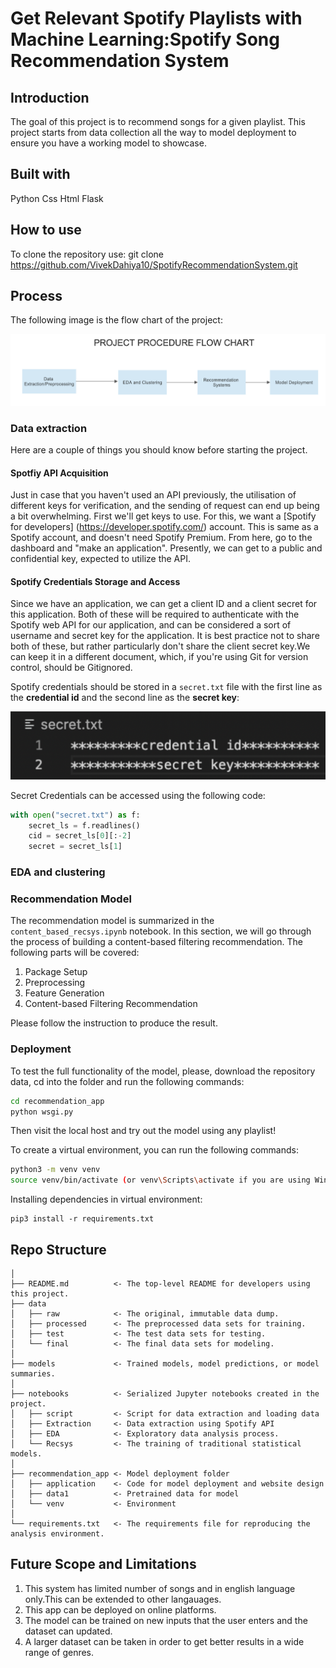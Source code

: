 # Get Relevant Spotify Playlists with Machine Learning:Spotify Song Recommendation System


## Introduction

The goal of this project is to recommend songs for a given playlist. This project starts from data collection all the way to model deployment to ensure you have a working model to showcase.

## Built with
Python
Css
Html
Flask

## How to use 
To clone the repository use:
git clone https://github.com/VivekDahiya10/SpotifyRecommendationSystem.git

## Process

The following image is the flow chart of the project:

![Flowchart](Flow_chart.png)
### Data extraction

Here are a couple of things you should know before starting the project.

#### Spotfiy API Acquisition
Just in case that you haven't used an API previously, the utilisation of different keys for verification, and the sending of request can end up being a bit overwhelming. First we'll get  keys to use. For this, we want a [Spotify for developers] (https://developer.spotify.com/) account. This is same as a Spotify account, and doesn't need Spotify Premium. From here, go to the dashboard and "make an application". Presently, we can get to a public and confidential key, expected to utilize the API.
#### Spotify Credentials Storage and Access

Since we have an application, we can get a client ID and a client secret for this application. Both of these will be required to authenticate with the Spotify web API for our application, and can be considered a sort of username and secret key for the application. It is best practice not to share both of these, but rather particularly don't share the client secret key.We can keep it in a different document, which, if you're using Git for version control, should  be Gitignored.

Spotify credentials should be stored in a `secret.txt` file with the first line as the **credential id** and the second line as the **secret key**:


![Secretkey](Secretcredentials.png)

Secret Credentials can be accessed using the following code:

```python
with open("secret.txt") as f:
    secret_ls = f.readlines()
    cid = secret_ls[0][:-2]
    secret = secret_ls[1]
```

### EDA and clustering

### Recommendation Model
The recommendation model is summarized in the `content_based_recsys.ipynb` notebook. In this section, we will go through the process of building a content-based filtering recommendation. The following parts will be covered:

1. Package Setup
2. Preprocessing
3. Feature Generation
4. Content-based Filtering Recommendation

Please follow the instruction to produce the result.

### Deployment

To test the full functionality of the model, please, download the repository data, cd into the folder and run the following commands:
```sh
cd recommendation_app
python wsgi.py
```
Then visit the local host and try out the model using any playlist!

To create a virtual environment, you can run the following commands:
```sh
python3 -m venv venv
source venv/bin/activate (or venv\Scripts\activate if you are using Windows)
```
Installing dependencies in virtual environment:
```
pip3 install -r requirements.txt
```

## Repo Structure
```
│
├── README.md          <- The top-level README for developers using this project.
├── data
│   ├── raw            <- The original, immutable data dump.
│   ├── processed      <- The preprocessed data sets for training.
│   ├── test           <- The test data sets for testing.
│   └── final          <- The final data sets for modeling.
│
├── models             <- Trained models, model predictions, or model summaries.
│
├── notebooks          <- Serialized Jupyter notebooks created in the project.
│   ├── script         <- Script for data extraction and loading data
│   ├── Extraction     <- Data extraction using Spotify API
│   ├── EDA            <- Exploratory data analysis process.
│   └── Recsys         <- The training of traditional statistical models.
│
├── recommendation_app <- Model deployment folder
│   ├── application    <- Code for model deployment and website design
│   ├── data1          <- Pretrained data for model
│   └── venv           <- Environment
│
└── requirements.txt   <- The requirements file for reproducing the analysis environment.
```
## Future Scope and Limitations
1. This system has limited number of songs and in english language only.This can be extended to other langauages.
2. This app can be deployed on online platforms.
3. The model can be trained on new inputs that the user enters and the dataset can updated.
4. A larger dataset can be taken in order to get better results in a wide range of genres.
